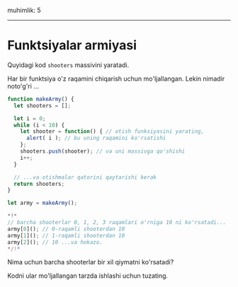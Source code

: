 muhimlik: 5

---

# Funktsiyalar armiyasi

Quyidagi kod `shooters` massivini yaratadi.

Har bir funktsiya o'z raqamini chiqarish uchun mo'ljallangan. Lekin nimadir noto'g'ri ...

```js run
function makeArmy() {
  let shooters = [];

  let i = 0;
  while (i < 10) {
    let shooter = function() { // otish funksiyasini yarating,
      alert( i ); // bu uning raqamini ko'rsatishi
    };
    shooters.push(shooter); // va uni massivga qo'shishi
    i++;
  }

  // ...va otishmalar qatorini qaytarishi kerak
  return shooters;
}

let army = makeArmy();

*!*
// barcha shooterlar 0, 1, 2, 3 raqamlari oʻrniga 10 ni koʻrsatadi...
army[0](); // 0-raqamli shooterdan 10
army[1](); // 1-raqamli shooterdan 10
army[2](); // 10 ...va hokazo.
*/!*
```

Nima uchun barcha shooterlar bir xil qiymatni ko'rsatadi?

Kodni ular mo'ljallangan tarzda ishlashi uchun tuzating.

